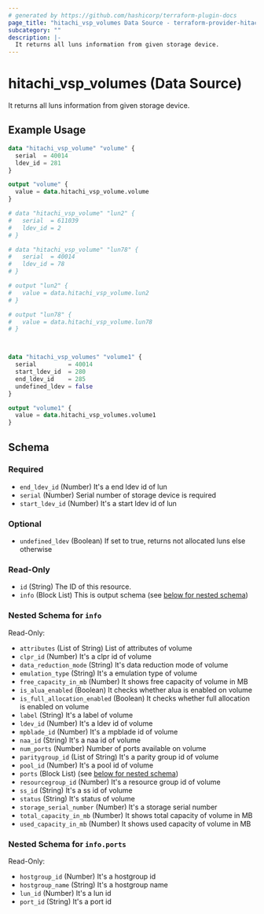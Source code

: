 ```yaml
---
# generated by https://github.com/hashicorp/terraform-plugin-docs
page_title: "hitachi_vsp_volumes Data Source - terraform-provider-hitachi"
subcategory: ""
description: |-
  It returns all luns information from given storage device.
---
```


# hitachi_vsp_volumes (Data Source)

It returns all luns information from given storage device.

## Example Usage

```terraform
data "hitachi_vsp_volume" "volume" {
  serial  = 40014
  ldev_id = 281
}

output "volume" {
  value = data.hitachi_vsp_volume.volume
}

# data "hitachi_vsp_volume" "lun2" {
#   serial  = 611039
#   ldev_id = 2
# }

# data "hitachi_vsp_volume" "lun78" {
#   serial  = 40014
#   ldev_id = 78
# }

# output "lun2" {
#   value = data.hitachi_vsp_volume.lun2
# }

# output "lun78" {
#   value = data.hitachi_vsp_volume.lun78
# }



data "hitachi_vsp_volumes" "volume1" {
  serial         = 40014
  start_ldev_id  = 280
  end_ldev_id    = 285
  undefined_ldev = false
}

output "volume1" {
  value = data.hitachi_vsp_volumes.volume1
}
```

<!-- schema generated by tfplugindocs -->
## Schema

### Required

- `end_ldev_id` (Number) It's a end ldev id of lun
- `serial` (Number) Serial number of storage device is required
- `start_ldev_id` (Number) It's a start ldev id of lun

### Optional

- `undefined_ldev` (Boolean) If set to true, returns not allocated luns else otherwise

### Read-Only

- `id` (String) The ID of this resource.
- `info` (Block List) This is output schema (see [below for nested schema](#nestedblock--info))

<a id="nestedblock--info"></a>
### Nested Schema for `info`

Read-Only:

- `attributes` (List of String) List of attributes of volume
- `clpr_id` (Number) It's a clpr id of volume
- `data_reduction_mode` (String) It's data reduction mode of volume
- `emulation_type` (String) It's a emulation type of volume
- `free_capacity_in_mb` (Number) It shows free capacity of volume in MB
- `is_alua_enabled` (Boolean) It checks whether alua is enabled on volume
- `is_full_allocation_enabled` (Boolean) It checks whether full allocation is enabled on volume
- `label` (String) It's a label of volume
- `ldev_id` (Number) It's a ldev id of volume
- `mpblade_id` (Number) It's a mpblade id of volume
- `naa_id` (String) It's a naa id of volume
- `num_ports` (Number) Number of ports available on volume
- `paritygroup_id` (List of String) It's a parity group id of volume
- `pool_id` (Number) It's a pool id of volume
- `ports` (Block List) (see [below for nested schema](#nestedblock--info--ports))
- `resourcegroup_id` (Number) It's a resource group id of volume
- `ss_id` (String) It's a ss id of volume
- `status` (String) It's status of volume
- `storage_serial_number` (Number) It's a storage serial number
- `total_capacity_in_mb` (Number) It shows total capacity of volume in MB
- `used_capacity_in_mb` (Number) It shows used capacity of volume in MB

<a id="nestedblock--info--ports"></a>
### Nested Schema for `info.ports`

Read-Only:

- `hostgroup_id` (Number) It's a hostgroup id
- `hostgroup_name` (String) It's a hostgroup name
- `lun_id` (Number) It's a lun id
- `port_id` (String) It's a port id
